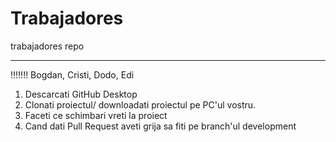 # Trabajadores
 trabajadores repo

------------
!!!!!!! Bogdan, Cristi, Dodo, Edi
1. Descarcati GitHub Desktop
2. Clonati proiectul/ downloadati proiectul pe PC'ul vostru.
3. Faceti ce schimbari vreti la proiect
4. Cand dati Pull Request aveti grija sa fiti pe branch'ul development
